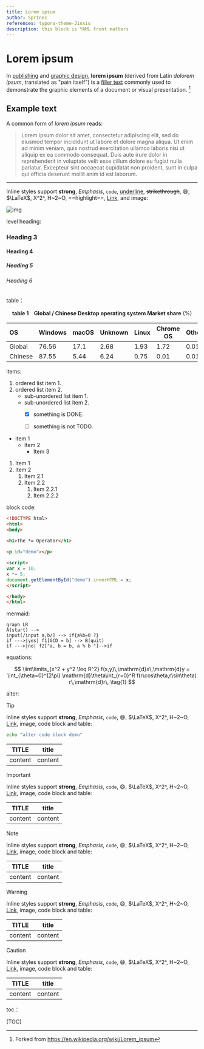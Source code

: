 ```yaml
---
title: Lorem ipsum
author: SprInec
references: typora-theme-Jinxiu
description: this block is YAML front matters
---
```


# Lorem ipsum

In [publishing](https://www.wikiwand.com/en/Publishing) and [graphic design](https://www.wikiwand.com/en/Graphic_design), **lorem ipsum** (derived from Latin *dolorem ipsum*, translated as "pain itself") is a [filler text](https://www.wikiwand.com/en/Filler_text) commonly used to demonstrate the graphic elements of a document or visual presentation. [^1]

## Example text

A common form of *lorem ipsum* reads:

> Lorem ipsum dolor sit amet, consectetur adipiscing elit, sed do eiusmod tempor incididunt ut labore et dolore magna aliqua. Ut enim ad minim veniam, quis nostrud exercitation ullamco laboris nisi ut aliquip ex ea commodo consequat. Duis aute irure dolor in reprehenderit in voluptate velit esse cillum dolore eu fugiat nulla pariatur. Excepteur sint occaecat cupidatat non proident, sunt in culpa qui officia deserunt mollit anim id est laborum.

----

Inline styles support **strong**, *Emphasis*, `code`, <u>underline</u>, ~~strikethrough~~, :smile:, $\LaTeX$, X^2^, H~2~O, ==highlight==, [Link](typora.io), and image:

![img](https://w.wallhaven.cc/full/3l/wallhaven-3lpymv.png)

level heading:

### Heading 3

#### Heading 4

##### Heading 5

###### Heading 6

table：

<center><strong>table 1　Global / Chinese Desktop operating system Market share</strong> (%)</center>

| OS   | Windows | macOS | Unknown | Linux | Chrome OS | Other |
| :--- | ------- | ----- | ------- | ----- | --------- | ---- |
| Global | 76.56   | 17.1  | 2.68    | 1.93  | 1.72      | 0.01 |
| Chinese | 87.55   | 5.44  | 6.24    | 0.75  | 0.01      | 0.01 |

items:

1. ordered list item 1.
2. ordered list item 2.
   + sub-unordered list item 1.
   + sub-unordered list item 2.
     + [x] something is DONE.
     + [ ] something is not TODO.


* item 1
    * Item 2
        * Item 3

1.  Item 1
2.  Item 2
    1.  Item 2.1
    2.  Item 2.2
        1.  Item 2.2.1
        2.  Item 2.2.2

block code:

```html
<!DOCTYPE html>
<html>
<body>

<h1>The *= Operator</h1>
  
<p id="demo"></p>

<script>
var x = 10;
x *= 5;
document.getElementById("demo").innerHTML = x;
</script>

</body>
</html>
```

mermaid:

```mermaid
graph LR
A(start) -->
input[/input a,b/] --> if{a%b=0 ?}
if --->|yes| f1[GCD = b] --> B(quit)
if --->|no| f2["a, b = b, a % b "]-->if
```

equations:

$$
\iint\limits_{x^2 + y^2 \leq R^2} f(x,y)\,\mathrm{d}x\,\mathrm{d}y = \int_{\theta=0}^{2\pi} \mathrm{d}\theta\int_{r=0}^R f(r\cos\theta,r\sin\theta) r\,\mathrm{d}r\, \tag{1}
$$

alter:

> [!tip]
>
> Inline styles support **strong**, *Emphasis*, `code`, :smile:, $\LaTeX$, X^2^, H~2~O, [Link](typora.io), image, code block and table:
>
> ```bash
> echo "alter code block demo"
> ```
>
> |  TITLE  |  title  |
> | :-----: | :-----: |
> | content | content |

> [!important]
>
> Inline styles support **strong**, *Emphasis*, `code`, :smile:, $\LaTeX$, X^2^, H~2~O, [Link](typora.io), image, code block and table:
>
> |  TITLE  |  title  |
> | :-----: | :-----: |
> | content | content |

> [!note]
>
> Inline styles support **strong**, *Emphasis*, `code`, :smile:, $\LaTeX$, X^2^, H~2~O, [Link](typora.io), image, code block and table:
>
> |  TITLE  |  title  |
> | :-----: | :-----: |
> | content | content |

> [!warning]
>
> Inline styles support **strong**, *Emphasis*, `code`, :smile:, $\LaTeX$, X^2^, H~2~O, [Link](typora.io), image, code block and table:
>
> |  TITLE  |  title  |
> | :-----: | :-----: |
> | content | content |

> [!caution]
>
> Inline styles support **strong**, *Emphasis*, `code`, :smile:, $\LaTeX$, X^2^, H~2~O, [Link](typora.io), image, code block and table:
>
> |  TITLE  |  title  |
> | :-----: | :-----: |
> | content | content |

toc：

[TOC]

[^1]: Forked from https://en.wikipedia.org/wiki/Lorem_ipsum
